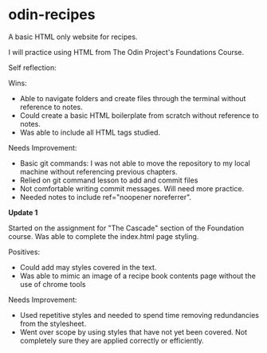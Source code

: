 # odin-recipes
A basic HTML only website for recipes.

I will practice using HTML from The Odin Project's Foundations Course. 

Self reflection:

Wins:
- Able to navigate folders and create files through the terminal without reference to notes.
- Could create a basic HTML boilerplate from scratch without reference to notes.
- Was able to include all HTML tags studied.

Needs Improvement:
- Basic git commands:  I was not able to move the repository to my local machine without referencing previous chapters.
- Relied on git command lesson to add and commit files
- Not comfortable writing commit messages. Will need more practice.
- Needed notes to include ref="noopener noreferrer".

**Update 1**

Started on the assignment for "The Cascade" section of the Foundation course. Was able to complete the index.html page styling.

Positives:
- Could add may styles covered in the text.
- Was able to mimic an image of a recipe book contents page without the use of chrome tools

Needs Improvement:
- Used repetitive styles and needed to spend time removing redundancies from the stylesheet.
- Went over scope by using styles that have not yet been covered. Not completely sure they are applied correctly or efficiently.